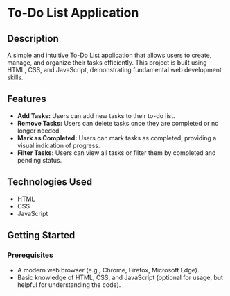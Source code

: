 # To-Do List Application

## Description
A simple and intuitive To-Do List application that allows users to create, manage, and organize their tasks efficiently. This project is built using HTML, CSS, and JavaScript, demonstrating fundamental web development skills.

## Features
- **Add Tasks:** Users can add new tasks to their to-do list.
- **Remove Tasks:** Users can delete tasks once they are completed or no longer needed.
- **Mark as Completed:** Users can mark tasks as completed, providing a visual indication of progress.
- **Filter Tasks:** Users can view all tasks or filter them by completed and pending status.

## Technologies Used
- HTML
- CSS
- JavaScript

## Getting Started

### Prerequisites
- A modern web browser (e.g., Chrome, Firefox, Microsoft Edge).
- Basic knowledge of HTML, CSS, and JavaScript (optional for usage, but helpful for understanding the code).


